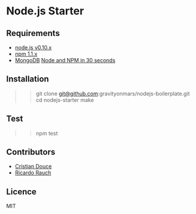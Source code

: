# Node.js Starter

## Requirements
* [node.js v0.10.x](http://nodejs.org/download/)
* [npm 1.1.x](http://npm.org)
* [MongoDB](http://docs.mongodb.org/manual/installation/)
[Node and NPM in 30 seconds](https://gist.github.com/isaacs/579814#file-node-and-npm-in-30-seconds-sh)

## Installation
>> git clone git@github.com:gravityonmars/nodejs-boilerplate.git
>> cd nodejs-starter
>> make 

## Test
>> npm test

## Contributors
* [Cristian Douce](http://twitter.com/cristiandouce)
* [Ricardo Rauch](http://twitter.com/gravityonmars)

## Licence 
MIT